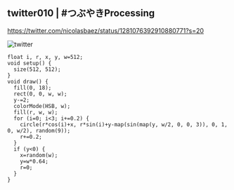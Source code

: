 ## twitter010 | #つぶやきProcessing 
https://twitter.com/nicolasbaez/status/1281076392910880771?s=20

![twitter](https://github.com/nicolasbaez/tweet010/blob/master/twitter010.gif)
```processing
float i, r, x, y, w=512;
void setup() {
  size(512, 512);
}
void draw() {
  fill(0, 18);
  rect(0, 0, w, w);
  y-=2;
  colorMode(HSB, w);
  fill(r, w, w);
  for (i=0; i<3; i+=0.2) {
    circle(r*cos(i)+x, r*sin(i)+y-map(sin(map(y, w/2, 0, 0, 3)), 0, 1, 0, w/2), random(9));
    r+=0.2;
  }
  if (y<0) {
    x=random(w);
    y=w*0.64;
    r=0;
  }
}
```
